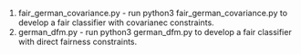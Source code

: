 
1. fair_german_covariance.py - run python3 fair_german_covariance.py to develop a fair classifier with covarianec constraints.
2. german_dfm.py - run python3 german_dfm.py to develop a fair classifier with direct fairness constraints. 
